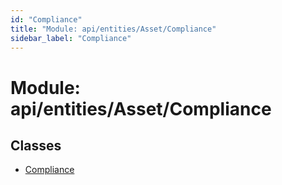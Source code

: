 ```yaml
---
id: "Compliance"
title: "Module: api/entities/Asset/Compliance"
sidebar_label: "Compliance"
---
```


# Module: api/entities/Asset/Compliance

## Classes

- [Compliance](../../../../../classes/API/Entities/Asset/Compliance/Compliance.md)
